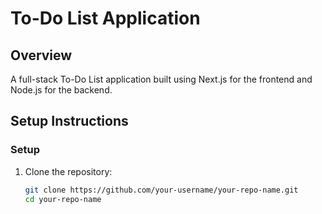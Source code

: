 # To-Do List Application

## Overview
A full-stack To-Do List application built using Next.js for the frontend and Node.js for the backend.

## Setup Instructions

### Setup
1. Clone the repository:
   ```bash
   git clone https://github.com/your-username/your-repo-name.git
   cd your-repo-name


